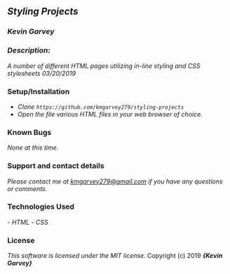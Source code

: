 ## _Styling Projects_

### _***Kevin Garvey***_

### _Description:_
_A number of different HTML pages utilizing in-line styling and CSS stylesheets 03/20/2019_

### Setup/Installation
- _Clone ``https://github.com/kmgarvey279/styling-projects``_
- _Open the file various HTML files in your web browser of choice._



### Known Bugs
_None at this time._

### Support and contact details

_Please contact me at kmgarvey279@gmail.com if you have any questions or comments._

### Technologies Used

_- HTML_
_- CSS_

### License

_This software is licensed under the MIT license._
Copyright (c) 2019 **_{Kevin Garvey}_**
